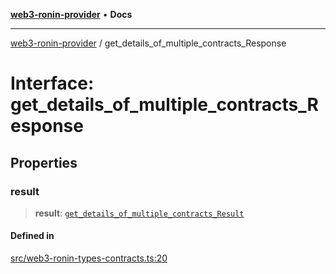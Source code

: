 [**web3-ronin-provider**](../README.md) • **Docs**

***

[web3-ronin-provider](../globals.md) / get\_details\_of\_multiple\_contracts\_Response

# Interface: get\_details\_of\_multiple\_contracts\_Response

## Properties

### result

> **result**: [`get_details_of_multiple_contracts_Result`](get_details_of_multiple_contracts_Result.md)

#### Defined in

[src/web3-ronin-types-contracts.ts:20](https://github.com/chuacw/web3-ronin-provider/blob/8567186df7b9f3f4227fb3bd272cc98d63a4d447/src/web3-ronin-types-contracts.ts#L20)
